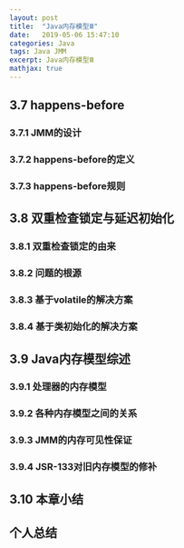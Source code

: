 ```yaml
---
layout: post
title:  "Java内存模型Ⅲ"
date:   2019-05-06 15:47:10
categories: Java
tags: Java JMM
excerpt: Java内存模型Ⅲ
mathjax: true
---
```


## 3.7 happens-before

### 3.7.1 JMM的设计

### 3.7.2 happens-before的定义

### 3.7.3 happens-before规则

## 3.8 双重检查锁定与延迟初始化

### 3.8.1 双重检查锁定的由来

### 3.8.2 问题的根源

### 3.8.3 基于volatile的解决方案

### 3.8.4 基于类初始化的解决方案

## 3.9 Java内存模型综述

### 3.9.1 处理器的内存模型

### 3.9.2 各种内存模型之间的关系

### 3.9.3 JMM的内存可见性保证

### 3.9.4 JSR-133对旧内存模型的修补

## 3.10 本章小结

## 个人总结


